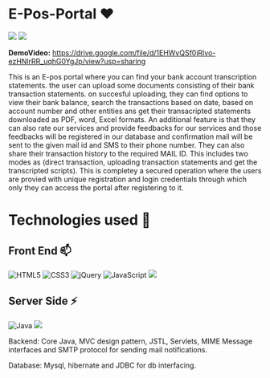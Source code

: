 # E-Pos-Portal ❤️ 

![](https://img.shields.io/github/languages/count/gowthamrajk/E-Pos-Portal)   ![](https://img.shields.io/github/languages/top/gowthamrajk/E-Pos-Portal)


**DemoVideo:** https://drive.google.com/file/d/1EHWvQSf0jRlvo-ezHNlrRR_uqhG0YgJp/view?usp=sharing

This is an E-pos portal where you can find your bank account transcription statements. 
the user can upload some documents consisting of their bank transaction statements. 
on succesful uploading, they can find options to view their bank balance, search the transactions based on date, based on account number and other entities ans get their transacripted statements downloaded as PDF, word, Excel formats.
An additional feature is that they can also rate our services and provide feedbacks for our services and those feedbacks will be registered in our database and confirmation mail will be sent to the given mail id and SMS to their phone number. 
They can also share their transaction history to the required MAIL ID. 
This includes two modes as (direct transaction, uploading transaction statements and get the transcripted scripts). 
This is completey a secured operation where the users are provied with unique registration and login credentials through which only they can access the portal after registering to it.

# Technologies used 📌

## Front End 📫

![HTML5](https://img.shields.io/static/v1?style=for-the-badge&message=HTML5&color=E34F26&logo=HTML5&logoColor=FFFFFF&label=)
![CSS3](https://img.shields.io/static/v1?style=for-the-badge&message=CSS3&color=1572B6&logo=CSS3&logoColor=FFFFFF&label=)
![jQuery](https://img.shields.io/static/v1?style=for-the-badge&message=jQuery&color=0769AD&logo=jQuery&logoColor=FFFFFF&label=)
![JavaScript](https://img.shields.io/static/v1?style=for-the-badge&message=JavaScript&color=222222&logo=JavaScript&logoColor=F7DF1E&label=)
![](https://img.shields.io/badge/JSP-c43e1f?style=for-the-badge&logo=jsp&logoColor=white)

## Server Side ⚡

![Java](https://img.shields.io/static/v1?style=for-the-badge&message=Java&color=DD0031&logo=Java&logoColor=FFFFFF&label=)
![](https://img.shields.io/static/v1?style=for-the-badge&message=Servlets&color=6DB33F&logoColor=FFFFFF&label=)

Backend: Core Java, MVC design pattern, JSTL, Servlets, MIME Message interfaces and SMTP protocol for sending mail notifications. 

Database: Mysql,  hibernate and JDBC for db interfacing.
